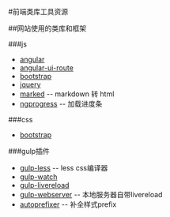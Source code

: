 #前端类库工具资源

##网站使用的类库和框架

###js

* [angular](https://angularjs.org/)
* [angular-ui-route](http://angular-ui.github.io/ui-router/site/#/api/ui.router)
* [bootstrap](http://getbootstrap.com/)
* [jquery](http://jquery.com/download/)
* [marked](https://github.com/chjj/marked) -- markdown 转 html
* [ngprogress](https://github.com/rstacruz/nprogress) -- 加载进度条

###css
* [bootstrap](http://getbootstrap.com/)

###gulp插件
* [gulp-less](https://www.npmjs.com/package/gulp-less) -- less css编译器
* [gulp-watch](https://github.com/floatdrop/gulp-watch/blob/master/docs/readme.md)
* [gulp-livereload](https://www.npmjs.com/package/gulp-livereload)
* [gulp-webserver](https://www.npmjs.com/package/gulp-livereload) -- 本地服务器自带livereload
* [autoprefixer](https://www.npmjs.com/package/gulp-autoprefixer) -- 补全样式prefix